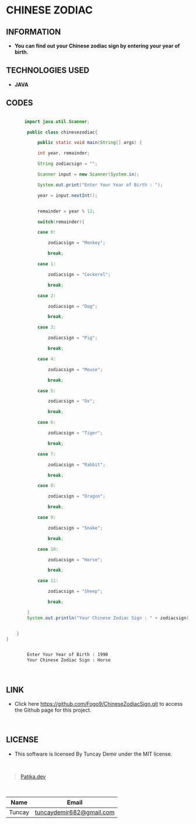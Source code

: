 # **CHINESE ZODIAC**

## INFORMATION

* **You can find out your Chinese zodiac sign by entering your year of birth.**

## TECHNOLOGIES USED

* **JAVA**

## CODES

```Java

       import java.util.Scanner;

        public class chinesezodiac{

            public static void main(String[] args) {

            int year, remainder;

            String zodiacsign = "";

            Scanner input = new Scanner(System.in);

            System.out.print("Enter Your Year of Birth : ");

            year = input.nextInt();

```

```Java

            remainder = year % 12;

            switch(remainder){

            case 0:

                zodiacsign = "Monkey";

                break;

            case 1:

                zodiacsign = "Cockerel";

                break;

            case 2:

                zodiacsign = "Dog";

                break;

            case 3:

                zodiacsign = "Pig";

                break;

            case 4:

                zodiacsign = "Mouse";

                break;

            case 5:

                zodiacsign = "Ox";

                break;

            case 6:

                zodiacsign = "Tiger";

                break;

            case 7:

                zodiacsign = "Rabbit";

                break;

            case 8:

                zodiacsign = "Dragon";

                break;

            case 9:

                zodiacsign = "Snake";

                break;

            case 10:

                zodiacsign = "Horse";

                break;

            case 11:

                zodiacsign = "Sheep";

                break;

        }
        System.out.println("Your Chinese Zodiac Sign : " + zodiacsign);


    }
}

```
```bash

        Enter Your Year of Birth : 1990
        Your Chinese Zodiac Sign : Horse

```

<br />

## LINK

* Click here https://github.com/Fogo9/ChineseZodiacSign.git to access the Github page for this project.

<br />

## LICENSE

* This software is licensed By Tuncay Demir under the MIT license.

<br />

>[Patika.dev](https://app.patika.dev/fogomurphy)

<br/>

| Name |  Email |
| ---- |  ----- |
| Tuncay | tuncaydemir682@gmail.com |
